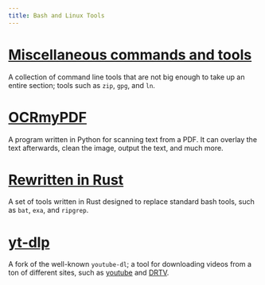 ```yaml
---
title: Bash and Linux Tools
---
```


# [Miscellaneous commands and tools](misc_bash)

A collection of command line tools that are not big enough to take up an entire
section; tools such as `zip`, `gpg`, and `ln`.

# [OCRmyPDF](OCRmyPDF)

A program written in Python for scanning text from a PDF. It can overlay the
text afterwards, clean the image, output the text, and much more.

# [Rewritten in Rust](rust_replacements)

A set of tools written in Rust designed to replace standard bash tools, such as
`bat`, `exa`, and `ripgrep`.

# [yt-dlp](yt-dlp)

A fork of the well-known `youtube-dl`; a tool for downloading videos from a ton
of different sites, such as [youtube](https://www.youtube.com) and
[DRTV](https://www.dr.dk/drtv/).
